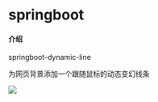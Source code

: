 # springboot

#### 介绍

springboot-dynamic-line

为网页背景添加一个跟随鼠标的动态变幻线条

![](https://gitee.com/huangliusong/H5c/raw/master/GIF.gif)